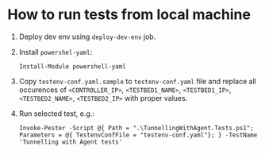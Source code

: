 # How to run tests from local machine

1. Deploy dev env using `deploy-dev-env` job.

2. Install `powershel-yaml`:

    ```Install-Module powershell-yaml```

3. Copy `testenv-conf.yaml.sample` to `testenv-conf.yaml` file and replace all occurences of `<CONTROLLER_IP>`, `<TESTBED1_NAME>`, `<TESTBED1_IP>`, `<TESTBED2_NAME>`, `<TESTBED2_IP>` with proper values.

4. Run selected test, e.g.:

    ```Invoke-Pester -Script @{ Path = ".\TunnellingWithAgent.Tests.ps1"; Parameters = @{ TestenvConfFile = "testenv-conf.yaml"}; } -TestName 'Tunnelling with Agent tests'```
